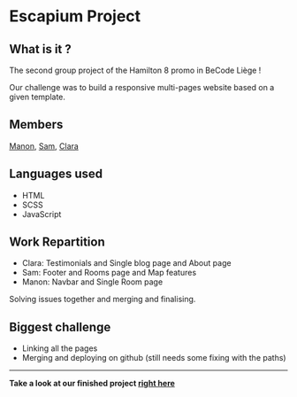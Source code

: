# Escapium Project
## What is it ?
The second group project of the Hamilton 8 promo in BeCode Liège !


Our challenge was to build a responsive multi-pages website based on a given template.

## Members
[Manon](https://github.com/Manon98446), [Sam](https://github.com/kovasah), [Clara](https://github.com/clamaha)
## Languages used
* HTML
* SCSS
* JavaScript

## Work Repartition
* Clara: Testimonials and Single blog page and About page
* Sam: Footer and Rooms page and Map features
* Manon: Navbar and Single Room page
  
Solving issues together and merging and finalising.

## Biggest challenge
* Linking all the pages
* Merging and deploying on github (still needs some fixing with the paths)
---
**Take a look at our finished project [right here](https://becodeorg.github.io/hamilton-8-escapium-clara-sam-manon/)**
